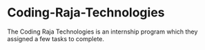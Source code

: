 # Coding-Raja-Technologies
The Coding Raja Technologies is an internship program which they assigned a few tasks to complete.


